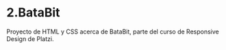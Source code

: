 # 2.BataBit
Proyecto de HTML y CSS acerca de BataBit, parte del curso de Responsive Design de Platzi.

